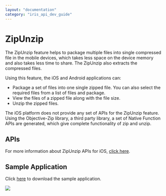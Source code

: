 ```yaml
---
layout: "documentation"
category: "iris_api_dev_guide"
---
```

                            

ZipUnzip
========

The ZipUnzip feature helps to package multiple files into single compressed file in the mobile devices, which takes less space on the device memory and also takes less time to share. The ZipUnzip also extracts the compressed files.

Using this feature, the iOS and Android applications can:

*   Package a set of files into one single zipped file. You can also select the required files from a list of files and package.
*   View the files of a zipped file along with the file size.
*   Unzip the zipped files.

The iOS platform does not provide any set of APIs for the ZipUnzip feature. Using the Objective-Zip library, a third party library, a set of Native Function APIs are generated, which give complete functionality of zip and unzip.

APIs
----

For more information about ZipUnzip APIs for iOS, [click here](http://docs.voltmx.com/7_0_PDFs/ObjectiveZip/index.html).

Sample Application
------------------

Click [here](https://github.com/voltmx/VoltMXNativeFunctionAPI_ZipUnzipApplication) to download the sample application.

![](resources/prettify/onload.png)
